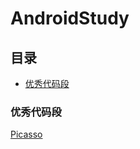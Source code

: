 # AndroidStudy





## 目录



* [优秀代码段](#优秀代码段)













### 优秀代码段

[Picasso](code/good-code/Picasso.md)

